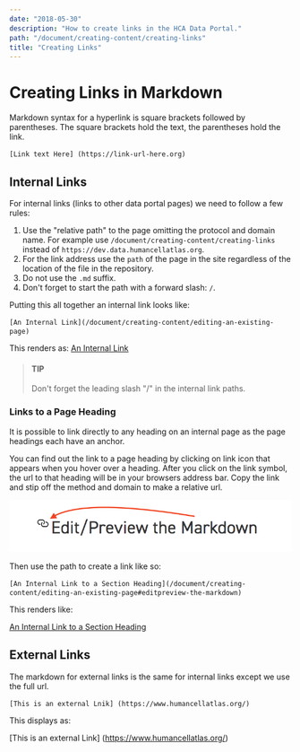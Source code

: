 ```yaml
---
date: "2018-05-30"
description: "How to create links in the HCA Data Portal."
path: "/document/creating-content/creating-links"
title: "Creating Links"
---
```


# Creating Links in Markdown

Markdown syntax for a hyperlink is square brackets followed by parentheses. The square brackets hold the text, the parentheses hold the link.

```
[Link text Here] (https://link-url-here.org)
```

## Internal Links

For internal links (links to other data portal pages) we need to follow a few rules:

1. Use the "relative path" to the page omitting the protocol and domain name. For example use `/document/creating-content/creating-links` instead of `https://dev.data.humancellatlas.org`.
1. For the link address use the `path` of the page in the site regardless of the location of the file in the repository.
1. Do not use the `.md` suffix.
1. Don't forget to start the path with a forward slash: `/`.

Putting this all together an internal link looks like:

```
[An Internal Link](/document/creating-content/editing-an-existing-page)
```

This renders as: [An Internal Link](/document/creating-content/editing-an-existing-page)

> #### TIP
> Don't forget the leading slash "/" in the internal link paths.

### Links to a Page Heading

It is possible to link directly to any heading on an internal page as the page headings each have an anchor.

You can find out the link to a page heading by clicking on link icon that appears when you hover over a heading. After you click on the link symbol, the url to that heading will be in your browsers address bar. Copy the link and stip off the method and domain to make a relative url.

![Link Icon](../_images/internal-link.png)

Then use the path to create a link like so:

```
[An Internal Link to a Section Heading](/document/creating-content/editing-an-existing-page#editpreview-the-markdown)
```

This renders like:

[An Internal Link to a Section Heading](/document/creating-content/editing-an-existing-page#editpreview-the-markdown)

## External Links

The markdown for external links is the same for internal links except we use the full url.

```
[This is an external Lnik] (https://www.humancellatlas.org/)
```

This displays as:

[This is an external Link] (https://www.humancellatlas.org/)
